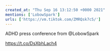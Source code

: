 ```yaml
---
created_at: "Thu Sep 16 13:12:50 +0000 2021"
mentions: ['LobowSpark']
urls: ['https://vm.tiktok.com/ZMRQsk7c5/']
---
```


ADHD press conference from @LobowSpark 

https://t.co/DsXbhLach4
